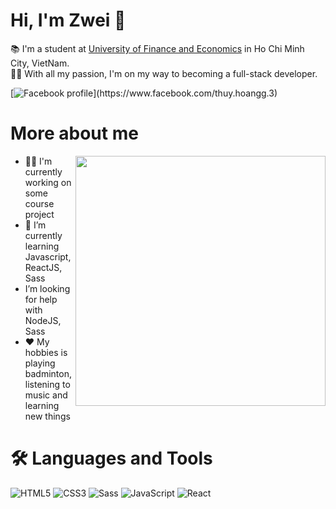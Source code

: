 <h1> Hi, I'm Zwei 👋 </h1>

📚 I'm a student at <a href="www.uef.edu.vn/en">University of Finance and Economics</a> in Ho Chi Minh City, VietNam.<br>
🏃‍♂️ With all my passion, I'm on my way to becoming a full-stack developer.

[![Facebook profile](https://img.shields.io/badge/Facebook-1877F2?style=flat-square&amp;labelColor=white&amp;logo=facebook&amp;)](https://www.facebook.com/thuy.hoangg.3)
<h1> More about me </h1>

<img src="https://media.giphy.com/media/IpeYSEZshTefe/giphy.gif" align="right" width="400" />

- 👨‍💻 I'm currently working on some course project
- 🌱 I’m currently learning Javascript, ReactJS, Sass
-  I’m looking for help with NodeJS, Sass
- ♥ My hobbies is playing badminton, listening to music and learning new things

<h1>🛠️ Languages and Tools</h1>

![HTML5](https://img.shields.io/badge/html5-e07035.svg?style=for-the-badge&logo=html5&logoColor=white)
![CSS3](https://img.shields.io/badge/css3-2965f1.svg?style=for-the-badge&logo=css3&logoColor=white)
![Sass](https://img.shields.io/badge/sass-cf649a.svg?style=for-the-badge&logo=sass&logoColor=white)
![JavaScript](https://img.shields.io/badge/javascript-323330.svg?style=for-the-badge&logo=javascript&logoColor=f0db4f)
![React](https://img.shields.io/badge/react-20232a.svg?style=for-the-badge&logo=react&logoColor=5fd9fb)
